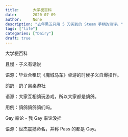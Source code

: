 ```yaml
---
title:      大学梗百科
date:       2020-07-09
author:     None
description: "去年黑五只用 5 刀买到的 Steam 手柄的测评。"
tags: ["life"]
categories: ["Dairy"]
draft: true
---
```


大学梗百科



且慢 - 子义有话说

语源：毕业合租玩《魔城马车》桌游的时候子义自爆操作。



鸽鸽 - 鸽子窝桌游社

语源：大家互相鸽玩游戏，所以大家都是鸽鸽。

用例：鸽鸽鸽鸽鸽们吗。



Gay 率论 - 我 Gay 率论没挂

语源：世杰震撼命名，并称 Pass 的都是 Gay。



